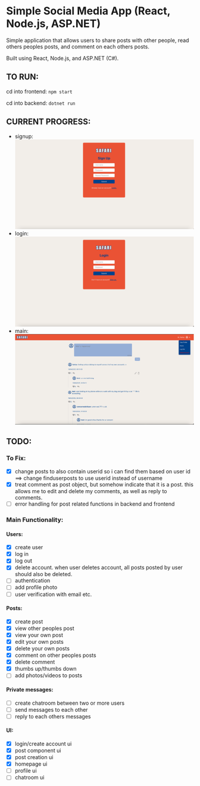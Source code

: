 # Simple Social Media App (React, Node.js, ASP.NET)
Simple application that allows users to share posts with other people, read others peoples posts, and comment on each others posts.

Built using React, Node.js, and ASP.NET (C#).

## TO RUN:
cd into frontend: `npm start`

cd into backend: `dotnet run`

## CURRENT PROGRESS:
- signup:
![image info](./images/Signup.png)
- login:
![image info](./images/Login.png)
- main:
![image info](./images/main.png)

## TODO:

### To Fix:

- [x] change posts to also contain userid so i can find them based on user id ==> change finduserposts to use userid instead of username
- [x] treat comment as post object, but somehow indicate that it is a post. this allows me to edit and delete my comments, as well as reply to comments.
- [ ] error handling for post related functions in backend and frontend

### Main Functionality:

#### Users:
- [x] create user
- [x] log in
- [x] log out
- [x] delete account. when user deletes account, all posts posted by user should also be deleted.
- [ ] authentication
- [ ] add profile photo
- [ ] user verification with email etc.

#### Posts:
- [x] create post
- [x] view other peoples post
- [x] view your own post
- [x] edit your own posts
- [x] delete your own posts
- [x] comment on other peoples posts
- [x] delete comment
- [x] thumbs up/thumbs down
- [ ] add photos/videos to posts

#### Private messages:
- [ ] create chatroom between two or more users
- [ ] send messages to each other
- [ ] reply to each others messages

#### UI:
- [x] login/create account ui
- [x] post component ui
- [x] post creation ui
- [x] homepage ui
- [ ] profile ui
- [ ] chatroom ui
